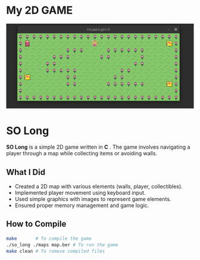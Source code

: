 # **My 2D GAME**

![Footer Image](assets/game.png)

# SO Long

**SO Long** is a simple 2D game written in **C** . The game involves navigating a player through a map while collecting items or avoiding walls.

## What I Did
- Created a 2D map with various elements (walls, player, collectibles).
- Implemented player movement using keyboard input.
- Used simple graphics with images to represent game elements.
- Ensured proper memory management and game logic.

## How to Compile
```sh
make       # To compile the game
./so_long ./maps map.ber # To run the game
make clean # To remove compiled files

